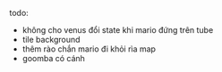 ﻿todo:
- không cho venus đổi state khi mario đứng trên tube
- tile background
- thêm rào chắn mario đi khỏi rìa map
- goomba có cánh
